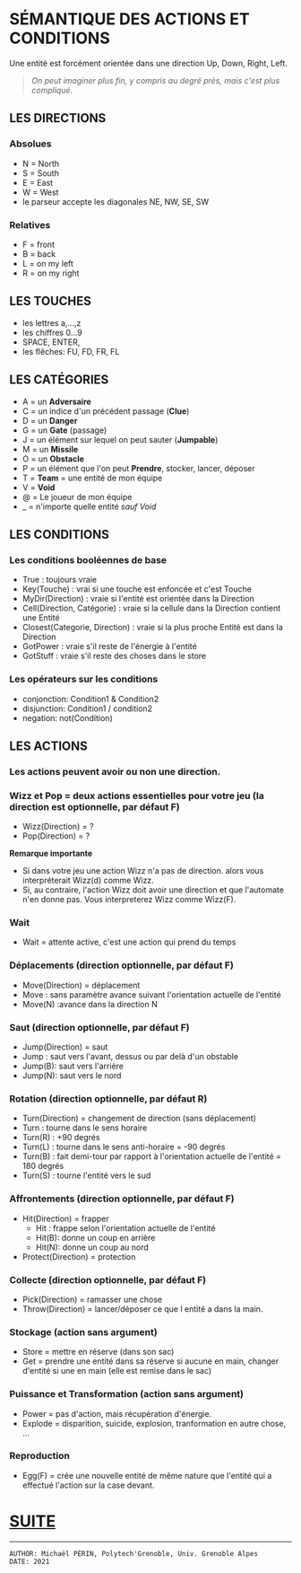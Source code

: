 # SÉMANTIQUE DES ACTIONS ET CONDITIONS

Une entité est forcément orientée dans une direction Up, Down, Right, Left.

> *On peut imaginer plus fin, y compris au degré près, mais c'est plus compliqué.*

## LES DIRECTIONS

### Absolues
- N = North
- S = South
- E = East
- W = West
- le parseur accepte les diagonales NE, NW, SE, SW

### Relatives
- F = front
- B = back
- L = on my left
- R = on my right


## LES TOUCHES

- les lettres a,...,z
- les chiffres 0...9
- SPACE, ENTER,
- les flêches: FU, FD, FR, FL


## LES CATÉGORIES

- A = un **Adversaire**
- C = un indice d'un précédent passage (**Clue**)
- D = un **Danger**
- G = un **Gate** (passage)
- J = un élément sur lequel on peut sauter (**Jumpable**)
- M = un **Missile**
- O = un **Obstacle**
- P = un élément que l'on peut **Prendre**, stocker, lancer, déposer
- T = **Team** = une entité de mon équipe
- V = **Void**
- @ = Le joueur de mon équipe
- _ = n'importe quelle entité *sauf Void*


## LES CONDITIONS

### Les conditions booléennes de base
-  True : toujours vraie
-  Key(Touche) : vrai si une touche est enfoncée et c'est Touche
-  MyDir(Direction) : vraie si l'entité est orientée dans la Direction
-  Cell(Direction, Catégorie) : vraie si la cellule dans la Direction contient une Entité
-  Closest(Categorie, Direction) : vraie si la plus proche Entité est dans la Direction
-  GotPower : vraie s'il reste de l'énergie à l'entité
-  GotStuff : vraie s'il reste des choses dans le store

### Les opérateurs sur les conditions
- conjonction: Condition1 & Condition2
- disjunction: Condition1 / condition2
- negation: not(Condition)


## LES ACTIONS

### Les actions peuvent avoir ou non une direction.


### Wizz et Pop = deux actions essentielles pour votre jeu (la direction est optionnelle, par défaut F)
-  Wizz(Direction) = ?
-  Pop(Direction)  = ?

**Remarque importante**
  - Si dans votre jeu une action Wizz n'a pas de direction.
    alors vous interpréterait Wizz(d) comme Wizz.
  - Si, au contraire, l'action Wizz doit avoir une direction
    et que l'automate n'en donne pas. Vous interpreterez Wizz comme Wizz(F).


### Wait
- Wait = attente active, c'est une action qui prend du temps


### Déplacements (direction optionnelle, par défaut F)
- Move(Direction) = déplacement
- Move    : sans paramètre avance suivant l'orientation actuelle de l'entité
- Move(N) :avance dans la direction N

### Saut (direction optionnelle, par défaut F)
- Jump(Direction) = saut
- Jump   : saut vers l'avant, dessus ou par delà d'un obstable 
- Jump(B): saut vers l'arrière
- Jump(N): saut vers le nord

### Rotation (direction optionnelle, par défaut R)
+ Turn(Direction) = changement de direction (sans déplacement)
+ Turn    : tourne dans le sens horaire
+ Turn(R) : +90 degrés
+ Turn(L) : tourne dans le sens anti-horaire = -90 degrés
+ Turn(B) : fait demi-tour par rapport à l'orientation actuelle de l'entité = 180 degrés
+ Turn(S) : tourne l'entité vers le sud

### Affrontements (direction optionnelle, par défaut F)
+  Hit(Direction) = frapper
   - Hit   : frappe selon l'orientation actuelle de l'entité
   - Hit(B): donne un coup en arrière
   - Hit(N): donne un coup au nord
+  Protect(Direction) = protection

### Collecte (direction optionnelle, par défaut F)
+  Pick(Direction) = ramasser une chose
+  Throw(Direction) = lancer/déposer ce que l entité a dans la main.

### Stockage (action sans argument)
+  Store = mettre en réserve (dans son sac)
+  Get   = prendre une entité dans sa réserve si aucune en main, changer d'entité si une en main (elle est remise dans le sac)

### Puissance et Transformation (action sans argument)
+  Power   = pas d'action, mais récupération d'énergie.
+  Explode = disparition, suicide, explosion, tranformation en autre chose, ...

### Reproduction 
+  Egg(F) = crée une nouvelle entité de même nature que l'entité qui a effectué l'action sur la case devant.


# [SUITE](README.md)


---
    AUTHOR: Michaël PÉRIN, Polytech'Grenoble, Univ. Grenoble Alpes 
    DATE: 2021
